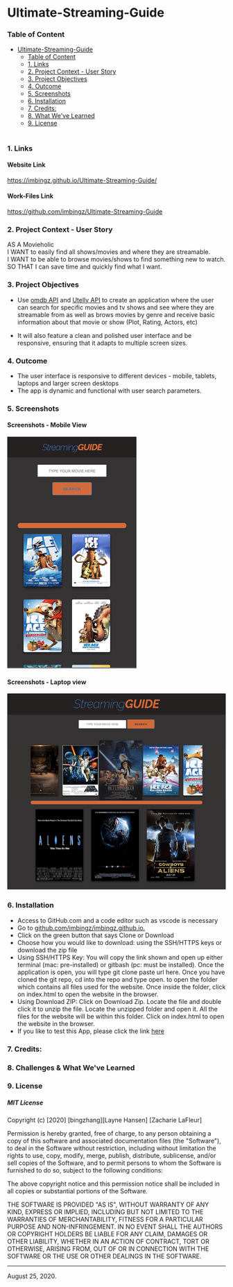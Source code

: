 # Ultimate-Streaming-Guide


### Table of Content
- [Ultimate-Streaming-Guide](#ultimate-streaming-guide)
    - [Table of Content](#table-of-content)
    - [1. Links](#1-links)
    - [2. Project Context - User Story](#2-project-context---user-story)
    - [3. Project Objectives](#3-project-objectives)
    - [4. Outcome](#4-outcome)
    - [5. Screenshots](#5-screenshots)
    - [6. Installation](#6-installation)
    - [7. Credits:](#7-credits)
    - [8. What We've Learned](#8-what-weve-learned)
    - [9. License](#9-license)

#
<a name = "Links"></a>
### 1. Links 

#### Website Link
https://imbingz.github.io/Ultimate-Streaming-Guide/

#### Work-Files Link
https://github.com/imbingz/Ultimate-Streaming-Guide



<a name = "context"></a>
### 2. Project Context - User Story
AS A Movieholic <br>
I WANT to easily find all shows/movies and where they are streamable.<br>
I WANT to be able to browse movies/shows to find something new to watch.<br>
SO THAT I can save time and quickly find what I want.<br>


<a name = "objectives"></a>
### 3. Project Objectives
* Use [omdb API](http://www.omdbapi.com/) and [Utelly API](https://rapidapi.com/utelly/api/utelly) to create an application where the user can search for specific movies and tv shows and see where they are streamable from as well as brows movies by genre and receive basic information about that movie or show (Plot, Rating, Actors, etc)

* It will also feature a clean and polished user interface and be responsive, ensuring that it adapts to multiple screen sizes.


<a name = "Outcome"></a>
### 4. Outcome
* The user interface is responsive to different devices - mobile, tablets, laptops and larger screen desktops
* The app is dynamic and functional with user search parameters. 
<!-- * Utilized Local Storage to save user search histories.  -->

<a name="Screenshots"></a>
### 5. Screenshots 

#### Screenshots - Mobile View
<kbd>![screenshot-mobile](./assets/images/m1.png)</kbd>

####  Screenshots - Laptop view 
<kbd>![screenshot-laptop](./assets/images/s1.png)</kbd>



<a name="Installation"></a>
### 6. Installation
* Access to GitHub.com and a code editor such as vscode is necessary
* Go to [github.com/imbingz/imbingz.github.io.](https://github.com/imbingz/Ultimate-Streaming-Guide)
* Click on the green button that says Clone or Download
* Choose how you would like to download: using the SSH/HTTPS keys or download the zip file
* Using SSH/HTTPS Key: You will copy the link shown and open up either terminal (mac: pre-installed) or gitbash (pc: must be installed). Once the application is open, you will type git clone paste url here. Once you have cloned the git repo, cd into the repo and type open. to open the folder which contains all files used for the website. Once inside the folder, click on index.html to open the website in the browser.
* Using Download ZIP: Click on Download Zip. Locate the file and double click it to unzip the file. Locate the unzipped folder and open it. All the files for the website will be within this folder. Click on index.html to open the website in the browser.
* If you like to test this App, please click the link [here](https://imbingz.github.io/Ultimate-Streaming-Guide/)


<a name="Credits"></a>
### 7. Credits:


<a name="learned"></a>
### 8. Challenges & What We've Learned



<a name="License"></a>
### 9. License
##### MIT License
<p>Copyright (c) [2020] [bingzhang][Layne Hansen] [Zacharie LaFleur] </p>
<p>Permission is hereby granted, free of charge, to any person obtaining a copy of this software and associated documentation files (the "Software"), to deal in the Software without restriction, including without limitation the rights to use, copy, modify, merge, publish, distribute, sublicense, and/or sell copies of the Software, and to permit persons to whom the Software is furnished to do so, subject to the following conditions:</p>
<p>The above copyright notice and this permission notice shall be included in all copies or substantial portions of the Software.</p>
<p>THE SOFTWARE IS PROVIDED "AS IS", WITHOUT WARRANTY OF ANY KIND, EXPRESS OR IMPLIED, INCLUDING BUT NOT LIMITED TO THE WARRANTIES OF MERCHANTABILITY, FITNESS FOR A PARTICULAR PURPOSE AND NON-INFRINGEMENT. IN NO EVENT SHALL THE AUTHORS OR COPYRIGHT HOLDERS BE LIABLE FOR ANY CLAIM, DAMAGES OR OTHER LIABILITY, WHETHER IN AN ACTION OF CONTRACT, TORT OR OTHERWISE, ARISING FROM, OUT OF OR IN CONNECTION WITH THE SOFTWARE OR THE USE OR OTHER DEALINGS IN THE SOFTWARE.</p>
<hr>
August 25, 2020.
